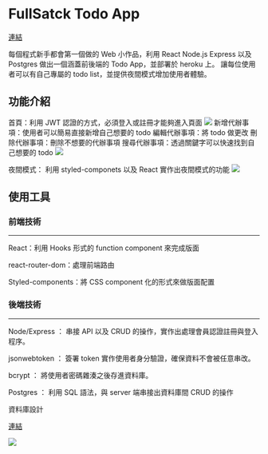 # FullSatck Todo App
[連結](https://fullstack-todoapp-pern.herokuapp.com/)

每個程式新手都會第一個做的 Web 小作品，利用 React Node.js Express 以及 Postgres 做出一個涵蓋前後端的 Todo App，並部署於 heroku 上。
讓每位使用者可以有自己專屬的 todo list，並提供夜間模式增加使用者體驗。

## 功能介紹
首頁：利用 JWT 認證的方式，必須登入或註冊才能夠進入頁面
![](https://i.imgur.com/M1hrvaL.png)
新增代辦事項：使用者可以簡易直接新增自己想要的 todo
編輯代辦事項：將 todo 做更改
刪除代辦事項：刪除不想要的代辦事項
搜尋代辦事項：透過關鍵字可以快速找到自己想要的 todo
![](https://i.imgur.com/5wazHt2.gif)

夜間模式： 利用 styled-componets 以及 React 實作出夜間模式的功能
![](https://i.imgur.com/4t2bsLT.gif)

## 使用工具
### 前端技術
----
React：利用 Hooks 形式的 function component 來完成版面

react-router-dom：處理前端路由

Styled-components：將 CSS component 化的形式來做版面配置


### 後端技術
------
Node/Express ： 串接 API 以及 CRUD 的操作，實作出處理會員認證註冊與登入程序。

jsonwebtoken ： 簽署 token 實作使用者身分驗證，確保資料不會被任意串改。

bcrypt ： 將使用者密碼雜湊之後存進資料庫。

Postgres ： 利用 SQL 語法，與 server 端串接出資料庫間 CRUD 的操作


資料庫設計

[連結](https://dbdiagram.io/d/612664e56dc2bb6073bb3d91)

![](https://i.imgur.com/fJHkDlu.png)
